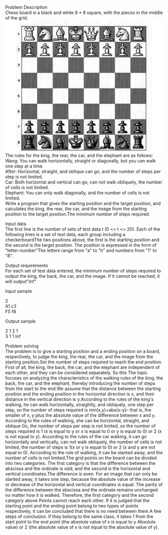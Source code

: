 Problem Description  
    Chess board is a black and white 8 * 8 square, with the pieces in the middle of the grid.    
    ![image](https://github.com/reignsocket/Distance-on-the-board/blob/master/picture.png)  
    The rules for the king, the rear, the car, and the elephant are as follows:  
         Wang: You can walk horizontally, straight or diagonally, but you can walk one step at a time.  
         After: Horizontal, straight, and oblique can go, and the number of steps per step is not limited.  
         Car: Both horizontal and vertical can go, can not walk obliquely, the number of cells is not limited.  
         Elephant: You can only walk diagonally, and the number of cells is not limited.  
     Write a program that gives the starting position and the target position, and calculates the king, the rear, the car, and the image    from the starting position to the target position.The minimum number of steps required.
       
Input data  
        The first line is the number of sets of test data t (0 <= t <= 20). Each of the following lines is a set of test data, each group including a checkerboardThe two positions above, the first is the starting position and the second is the target position. The position is expressed in the form of "letter-number"The letters range from "a" to "h" and numbers from "1" to "8". 
          
Output requirements  
        For each set of test data entered, the minimum number of steps required to output the king, the back, the car, and the image. If it cannot be reached, it will output"Inf"
          
Input sample  
  
2  
A1 c3  
F5 f8  
  
Output sample   
  
2 1 2 1  
3 1 1 Inf   

Problem solving  
The problem is to give a starting position and a ending position on a board, respectively, to judge the king, the rear, the car, and the image from the starting position.Set the number of steps required to reach the end position. First of all, the king, the back, the car, and the elephant are independent of each other, and they can be considered separately. So this The topic focuses on analyzing the characteristics of the walking rules of the king, the back, the car, and the elephant, thereby introducing the number of steps from the start to the end.We assume that the distance between the starting position and the ending position in the horizontal direction is x, and their distance in the vertical direction is y.According to the rules of the king's walking, he can walk horizontally, straightly, and obliquely, one step per step, so the number of steps required is min(x,y)+abs(x-y)– that is, the smaller of x, y plus the absolute value of the difference between x and y. According to the rules of walking, she can be horizontal, straight, and oblique
Go, the number of steps per step is not limited, so the number of steps required is 1 (x is equal to y or x is equal to 0 or y is equal to 0) or 2 (x is not equal to y). According to the rules of the car walking, it can go horizontally and vertically, can not walk obliquely, the number of cells is not limited, the number of steps is 1(x or y is equal to 0) or 2 (x and y are not equal to 0). According to the rule of walking, it can be slanted away, and the number of cells is not limited.The grid points on the board can be divided into two categories. The first category is that the difference between the abscissa and the ordinate is odd, and the second is the horizontal and vertical coordinates.The difference is even. For an image that can only be slanted away, it takes one step, because the absolute value of the increase or decrease of the horizontal and vertical coordinates is equal.
The parity of the difference between the abscissa and the ordinate remains unchanged no matter how it is walked. Therefore, the first category and the second category above Points cannot reach each other. If it is judged that the starting point and the ending point belong to two types of points respectively, it can be concluded that there is no need between them.A few steps of conclusion. If they belong to the same class, it takes 1 from the start point to the end point (the absolute value of x is equal to y Absolute value) or 2 (the absolute value of x is not equal to the absolute value of y).
